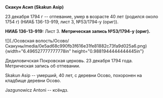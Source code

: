 **Скакун Асип (Skakun Asip)**

23 декабря 1794 г -- отпевание, умер в возрасте 40 лет (родился около
1754 г) (НИАБ 136-13-919, лист 3, №53/1794-у (ориг)).

**НИАБ 136-13-919:** Лист 3. **Метрическая запись №53/1794-у (ориг).**

![](./Осовская волость/Осово/Скакуны/media/0e5ad68c990fb3f616e31fe81882c73fa9d025a6.png){width="6.496527777777778in"
height="0.9881944444444445in"}

Дедиловичская Покровская церковь. 23 декабря 1794 года. Метрическая
запись об отпевании.

Skakun Asip -- умерший, 40 лет, с деревни Осово, похоронен на кладбище
деревни Осово.

Jazgunowicz Antoni -- ксёндз.
